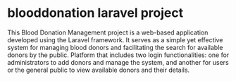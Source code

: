 # blooddonation laravel project

This Blood Donation Management project is a web-based application developed using the Laravel framework. It serves as a simple yet effective system for managing blood donors and facilitating the search for available donors by the public.
Platform that includes two login functionalities: one for administrators to add donors and manage the system, and another for users or the general public to view available donors and their details.

